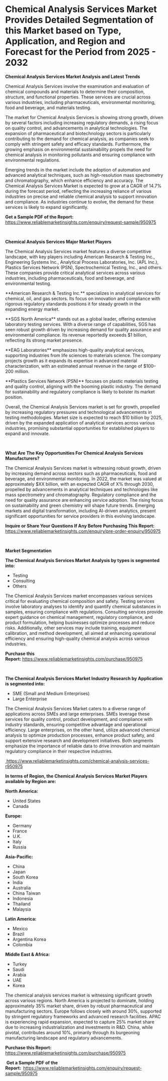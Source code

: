<p><h1>Chemical Analysis Services Market Provides Detailed Segmentation of this Market based on Type, Application, and Region and Forecast for the Period from 2025 - 2032</h1></p><p><strong>Chemical Analysis Services Market Analysis and Latest Trends</strong></p>
<p><p>Chemical Analysis Services involve the examination and evaluation of chemical compounds and materials to determine their composition, structure, and functional properties. These services are crucial across various industries, including pharmaceuticals, environmental monitoring, food and beverage, and materials testing. </p><p>The market for Chemical Analysis Services is showing strong growth, driven by several factors including increasing regulatory demands, a rising focus on quality control, and advancements in analytical technologies. The expansion of pharmaceutical and biotechnology sectors is particularly contributing to the demand for chemical analysis, as companies seek to comply with stringent safety and efficacy standards. Furthermore, the growing emphasis on environmental sustainability propels the need for chemical analysis in monitoring pollutants and ensuring compliance with environmental regulations.</p><p>Emerging trends in the market include the adoption of automation and advanced analytical techniques, such as high-resolution mass spectrometry and chromatography, which enhance efficiency and accuracy. The Chemical Analysis Services Market is expected to grow at a CAGR of 14.7% during the forecast period, reflecting the increasing reliance of various industries on precise and reliable chemical analysis to support innovation and compliance. As industries continue to evolve, the demand for these services is likely to expand significantly.</p></p>
<p><strong>Get a Sample PDF of the Report:&nbsp;</strong> <a href="https://www.reliablemarketinsights.com/enquiry/request-sample/950975?utm_campaign=3359&utm_medium=2&utm_source=Github&utm_content=ia&utm_term=18042025&utm_id=chemical-analysis-services">https://www.reliablemarketinsights.com/enquiry/request-sample/950975</a></p>
<p>&nbsp;</p>
<p><strong>Chemical Analysis Services Major Market Players</strong></p>
<p><p>The Chemical Analysis Services market features a diverse competitive landscape, with key players including American Research & Testing Inc., Engineering Systems Inc., Analytical Process Laboratories, Inc. (APL Inc.), Plastics Services Network (PSN), Spectrochemical Testing, Inc., and others. These companies provide critical analytical services across various industries, including pharmaceuticals, food and beverage, and environmental testing.</p><p>**American Research & Testing Inc.** specializes in analytical services for chemical, oil, and gas sectors. Its focus on innovation and compliance with rigorous regulatory standards positions it for steady growth in the expanding energy market.</p><p>**SGS North America** stands out as a global leader, offering extensive laboratory testing services. With a diverse range of capabilities, SGS has seen robust growth driven by increasing demand for quality assurance and environmental compliance. Its revenue reportedly exceeds $1 billion, reflecting its strong market presence.</p><p>**EAG Laboratories** emphasizes high-quality analytical services, supporting industries from life sciences to materials science. The company projects growth as it expands its expertise in advanced material characterization, with an estimated annual revenue in the range of $100–200 million.</p><p>**Plastics Services Network (PSN)** focuses on plastic materials testing and quality control, aligning with the booming plastic industry. The demand for sustainability and regulatory compliance is likely to bolster its market position.</p><p>Overall, the Chemical Analysis Services market is set for growth, propelled by increasing regulatory pressures and technological advancements in testing methodologies. Market size is expected to reach $10 billion by 2025, driven by the expanded application of analytical services across various industries, promising substantial opportunities for established players to expand and innovate.</p></p>
<p>&nbsp;</p>
<p><strong>What Are The Key Opportunities For Chemical Analysis Services Manufacturers?</strong></p>
<p><p>The Chemical Analysis Services market is witnessing robust growth, driven by increasing demand across sectors such as pharmaceuticals, food and beverage, and environmental monitoring. In 2022, the market was valued at approximately $XX billion, with an expected CAGR of X% through 2030, propelled by advancements in analytical techniques and technologies like mass spectrometry and chromatography. Regulatory compliance and the need for quality assurance are enhancing service adoption. The rising focus on sustainability and green chemistry will shape future trends. Emerging markets and digital transformation, including AI-driven analytics, present significant opportunities for service providers in this evolving landscape.</p></p>
<p><strong>Inquire or Share Your Questions If Any Before Purchasing This Report:</strong> <a href="https://www.reliablemarketinsights.com/enquiry/pre-order-enquiry/950975?utm_campaign=3359&utm_medium=2&utm_source=Github&utm_content=ia&utm_term=18042025&utm_id=chemical-analysis-services">https://www.reliablemarketinsights.com/enquiry/pre-order-enquiry/950975</a></p>
<p>&nbsp;</p>
<p><strong>Market Segmentation</strong></p>
<p><strong>The Chemical Analysis Services Market Analysis by types is segmented into:</strong></p>
<p><ul><li>Testing</li><li>Consulting</li><li>Others</li></ul></p>
<p><p>The Chemical Analysis Services market encompasses various services critical for evaluating chemical composition and safety. Testing services involve laboratory analyses to identify and quantify chemical substances in samples, ensuring compliance with regulations. Consulting services provide expert guidance on chemical management, regulatory compliance, and product formulation, helping businesses optimize processes and reduce risks. Additionally, other services may include training, equipment calibration, and method development, all aimed at enhancing operational efficiency and ensuring high-quality chemical analysis across various industries.</p></p>
<p><strong>Purchase this Report:&nbsp;</strong><a href="https://www.reliablemarketinsights.com/purchase/950975?utm_campaign=3359&utm_medium=2&utm_source=Github&utm_content=ia&utm_term=18042025&utm_id=chemical-analysis-services">https://www.reliablemarketinsights.com/purchase/950975</a></p>
<p>&nbsp;</p>
<p><strong>The Chemical Analysis Services Market Industry Research by Application is segmented into:</strong></p>
<p><ul><li>SME (Small and Medium Enterprises)</li><li>Large Enterprise</li></ul></p>
<p><p>The Chemical Analysis Services Market caters to a diverse range of applications across SMEs and large enterprises. SMEs leverage these services for quality control, product development, and compliance with industry standards, ensuring competitive advantage and operational efficiency. Large enterprises, on the other hand, utilize advanced chemical analysis to optimize production processes, enhance product safety, and support extensive research and development initiatives. Both segments emphasize the importance of reliable data to drive innovation and maintain regulatory compliance in their respective industries.</p></p>
<p><a href="https://www.reliablemarketinsights.com/chemical-analysis-services-r950975?utm_campaign=3359&utm_medium=2&utm_source=Github&utm_content=ia&utm_term=18042025&utm_id=chemical-analysis-services">&nbsp;https://www.reliablemarketinsights.com/chemical-analysis-services-r950975</a></p>
<p><strong>In terms of Region, the Chemical Analysis Services Market Players available by Region are:</strong></p>
<p>
    <p> <strong> North America: </strong>
        <ul>
            <li>United States</li>
            <li>Canada</li>
        </ul>
        </p> 
    <p> <strong> Europe: </strong>
        <ul>
            <li>Germany</li>
            <li>France</li>
            <li>U.K.</li>
            <li>Italy</li>
            <li>Russia</li>
        </ul>
        </p> 
    <p> <strong> Asia-Pacific: </strong>
        <ul>
            <li>China</li>
            <li>Japan</li>
            <li>South Korea</li>
            <li>India</li>
            <li>Australia</li>
            <li>China Taiwan</li>
            <li>Indonesia</li>
            <li>Thailand</li>
            <li>Malaysia</li>
        </ul>
        </p> 
    <p> <strong> Latin America: </strong>
        <ul>
            <li>Mexico</li>
            <li>Brazil</li>
            <li>Argentina Korea</li>
            <li>Colombia</li>
        </ul>
        </p> 
    <p> <strong> Middle East & Africa: </strong>
        <ul>
            <li>Turkey</li>
            <li>Saudi</li>
            <li>Arabia</li>
            <li>UAE</li>
            <li>Korea</li>
        </ul>
    </p>
    </p>
<p><p>The chemical analysis services market is witnessing significant growth across various regions. North America is projected to dominate, holding approximately 35% market share, driven by robust pharmaceutical and manufacturing sectors. Europe follows closely with around 30%, supported by stringent regulatory frameworks and advanced research facilities. APAC is experiencing rapid expansion, expected to capture 25% market share due to increasing industrialization and investments in R&D. China, while pivotal, contributes around 10%, primarily through its burgeoning manufacturing landscape and regulatory advancements.</p></p>
<p><strong>Purchase this Report: </strong><a href="https://www.reliablemarketinsights.com/purchase/950975?utm_campaign=3359&utm_medium=2&utm_source=Github&utm_content=ia&utm_term=18042025&utm_id=chemical-analysis-services">https://www.reliablemarketinsights.com/purchase/950975</a></p>
<p>&nbsp;<strong>Get a Sample PDF of the Report:&nbsp;&nbsp;</strong><a href="https://www.reliablemarketinsights.com/enquiry/request-sample/950975?utm_campaign=3359&utm_medium=2&utm_source=Github&utm_content=ia&utm_term=18042025&utm_id=chemical-analysis-services">https://www.reliablemarketinsights.com/enquiry/request-sample/950975</a></p>
<p><strong></strong></p>
<p><p></p><p></p><p></p></p>